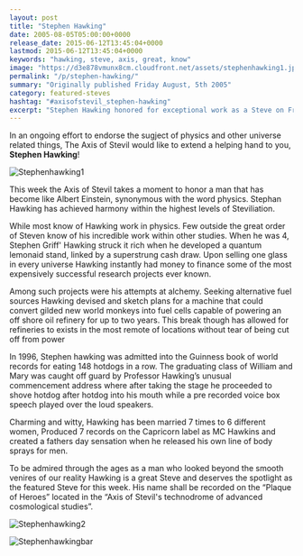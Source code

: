 ```yaml
---
layout: post
title: "Stephen Hawking"
date: 2005-08-05T05:00:00+0000
release_date: 2015-06-12T13:45:04+0000
lastmod: 2015-06-12T13:45:04+0000
keywords: "hawking, steve, axis, great, know"
image: "https://d3e878vmunx8cm.cloudfront.net/assets/stephenhawking1.jpg"
permalink: "/p/stephen-hawking/"
summary: "Originally published Friday August, 5th 2005"
category: featured-steves
hashtag: "#axisofstevil_stephen-hawking"
excerpt: "Stephen Hawking honored for exceptional work as a Steve on Friday August, 5th 2005"
---
```


[id_1]: https://d3e878vmunx8cm.cloudfront.net/assets/stephenhawking1.jpg "Stephenhawking1"[id_2]: https://d3e878vmunx8cm.cloudfront.net/assets/stephenhawking2.jpg "Stephenhawking2"[id_3]: https://d3e878vmunx8cm.cloudfront.net/assets/stephenhawkingmural.jpg "Stephenhawkingbar"

In an ongoing effort to endorse the sugject of physics and other universe related things, The Axis of Stevil would like to extend a helping hand to you, **Stephen Hawking**!

![Stephenhawking1][id_1]

This week the Axis of Stevil takes a moment to honor a man that has become like Albert Einstein, synonymous with the word physics. Stephan Hawking has achieved harmony within the highest levels of Steviliation.

While most know of Hawking work in physics. Few outside the great order of Steven know of his incredible work within other studies. When he was 4, Stephen Griff' Hawking struck it rich when he developed a quantum lemonaid stand, linked by a superstrung cash draw. Upon selling one glass in every universe Hawking instantly had money to finance some of the most expensively successful research projects ever known.

Among such projects were his attempts at alchemy. Seeking alternative fuel sources Hawking devised and sketch plans for a machine that could convert gilded new world monkeys into fuel cells capable of powering an off shore oil refinery for up to two years. This break though has allowed for refineries to exists in the most remote of locations without tear of being cut off from power

In 1996, Stephen hawking was admitted into the Guinness book of world records for eating 148 hotdogs in a row. The graduating class of William and Mary was caught off guard by Professor Hawking’s unusual commencement address where after taking the stage he proceeded to shove hotdog after hotdog into his mouth while a pre recorded voice box speech played over the loud speakers.

Charming and witty, Hawking has been married 7 times to 6 different women, Produced 7 records on the Capricorn label as MC Hawkins and created a fathers day sensation when he released his own line of body sprays for men.

To be admired through the ages as a man who looked beyond the smooth venires of our reality Hawking is a great Steve and deserves the spotlight as the featured Steve for this week. His name shall be recorded on the “Plaque of Heroes” located in the “Axis of Stevil's technodrome of advanced cosmological studies”.

![Stephenhawking2][id_2]

![Stephenhawkingbar][id_3]
